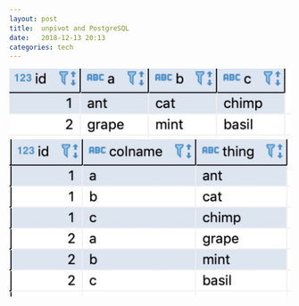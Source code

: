 ```yaml
---
layout: post
title:  unpivot and PostgreSQL 
date:   2018-12-13 20:13 
categories: tech 
---
```


![long](/assets/img/wide_form_table.jpeg)
![wide](/assets/img/long_form_table.jpeg)

```

```

